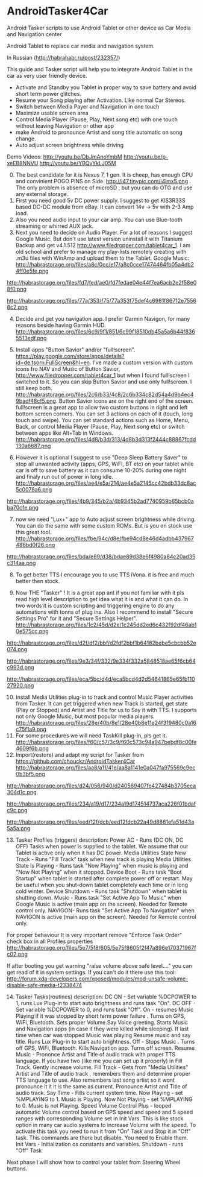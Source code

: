 AndroidTasker4Car
=================

Android Tasker scripts to use Android Tablet or other device as Car Media and Navigation center 


Android Tablet to replace car media and navigation system.

In Russian (http://habrahabr.ru/post/232357/)

This guide and Tasker script will help you to integrate Android Tablet in the car as very user friendly device.
- Activate and Standby you Tablet in proper way to save battery and avoid short term power glitches. 
- Resume your Song playing after Activation. Like normal Car Stereos.
- Switch between Media Payer and Navigation in one touch 
- Maximize usable screen area
- Control Media Player (Pause, Play, Next song etc) with one touch without leaving Navigation or other app 
- make Android to pronounce Artist and song title automatic on song change.
- Auto adjust screen brightness while driving

Demo Videos:
http://youtu.be/DbJmAnoYmbM
http://youtu.be/p-xeEB8NNVU
http://youtu.be/YBQvYkLJ05M 

0) The best candidate for it is Nexus 7, 1 gen. It is cheep, has enough CPU and convinient POGO PINS on Side. http://i47.tinypic.com/i4imx5.png . The only problem is absence of microSD , but you can do OTG and use any external storage.
1) First you need good 5v DC power supply. I suggest to get KIS3R33S based DC-DC module from eBay. It can convert 14v -> 5v with 2-3 Amp load.
2) Also you need audio input to your car amp. You can use Blue-tooth streaming or whirred AUX jack.
3) Next you need to decide on Audio Player. For a lot of reasons I suggest Google Music. But don't use latest version uninstall it with Titanium Backup and get v4.1.512 http://www.filedropper.com/tablet4car_1. I am old school and prefer to manage my play-lists remotely creating with .m3u files with WinAmp and upload them to the Tablet.
Google Music:
http://habrastorage.org/files/a8c/0cc/e17/a8c0cce17474464fb05a4db24ff0e5fe.png

http://habrastorage.org/files/fd7/fed/ae0/fd7fedae04e44f7ea6acb2e2f58e08f0.png

http://habrastorage.org/files/77a/353/f75/77a353f75def4c6981f86712e75568c2.png

4) Decide and get you navigation app. I prefer Garmin Navigon, for many reasons beside having Garmin HUD. 
http://habrastorage.org/files/6c9/9f1/851/6c99f18510db45a5a6b44f8365513edf.png

5) Install apps "Button Savior" and/or "full!screen". https://play.google.com/store/apps/details?id=de.tsorn.FullScreen&hl=en. I've made a custom version with custom icons fro NAV and Music  of Button Savior, http://www.filedropper.com/tablet4car_1 but when I found full!screen I switched to it. So you can skip Button Savior and use only full!screen. I still keep both.  http://habrastorage.org/files/2c6/b33/4c8/2c6b334c82d54a4d9b4ec49badf48cf5.png. Button Savior icons are on the right end of the screen. full!screen is a great app to allow two custom buttons in right and left bottom screen corners. You can set 3 actions on each of it (touch, long touch and swipe). You can set standard actions such  as Home, Menu, Back, or control Media Player (Pause, Play, Next song etc) or switch between apps like Alt+Tab in Windows.
http://habrastorage.org/files/4d8/b3d/313/4d8b3d313f2444c88867fcdd130a6687.png

6) However it is optional I suggest to use "Deep Sleep Battery Saver" to stop all unwanted activity (apps, GPS, WiFI, BT etc) on your tablet while car is off to save battery as it can consume 10-20% during one night and finaly run out of power in long idle.
http://habrastorage.org/files/ae4/e5a/214/ae4e5a2145cc42bdb33dc8ac5c0078a6.png

http://habrastorage.org/files/4b9/345/b2a/4b9345b2ad7740959b65bcb0aba70cfe.png


7) now we need "Lux+" app to Auto adjust screen brightness while driving. You can do the same with some custom ROMs. But is you on stock use this great tool.
http://habrastorage.org/files/fbe/94c/d8e/fbe94cd8e46d4adbb437967486bd0f26.png

http://habrastorage.org/files/bda/e89/d38/bdae89d38e6f4980a84c20ad35c314aa.png

8) To get better TTS I encourage you to use TTS iVona. it is free and much better then stock.

9) Now THE "Tasker" ! It is a great app ant if you not familiar with it pls read high level description to get idea what it is and what it can do. In two words it is custom scripting and triggering engine to do any automations with tonns of plug ins. Also I recommend to install "Secure Settings Pro" for it and "Secure Settings Helper". 
http://habrastorage.org/files/1c2/45d/d2e/1c245dd2ed6c432f92df46ab10e575cc.png

http://habrastorage.org/files/d2f/df2/bbf/d2fdf2bbf1b64182bebe5cbcbb52e074.png

http://habrastorage.org/files/9e3/34f/332/9e334f332a5848518ae65f6cb64c993d.png

http://habrastorage.org/files/eca/5bc/d4d/eca5bcd4d2d54641865e65fb11027920.png

10) Install Media Utilities plug-in to track and control Music Player activities from Tasker. It can get triggered when new Track  is started, get state (Play or Stopped) and Artist and Title for us to Say it with TTS. I supports not only Google Music, but most popular media players.
http://habrastorage.org/files/28e/40b/8e1/28e40b8e11e24f319480c0a16c75f1a9.png
11) For some procedures we will need TaskKill  plug-in, pls get it.
http://habrastorage.org/files/f60/c57/3c9/f60c573c94a947bebdf8c00fe4609f6b.png
12) Import(restore) and adapt my script for Tasker from https://github.com/chouckz/AndroidTasker4Car
http://habrastorage.org/files/aa8/a11/41e/aa8a1141e0a047fa975569c9ec0b3bf5.png

http://habrastorage.org/files/d24/056/940/d240569407fe427484b3705eca304d1c.png

http://habrastorage.org/files/234/a19/d17/234a19d174514737aca226f01bdafc9c.png

http://habrastorage.org/files/eed/12f/dcb/eed12fdcb22a49d8861efa51d43a5a5a.png

13) Tasker Profiles (triggers) description:
Power AC - Runs (DC ON, DC OFF) Tasks when power is supplied to the tablet. We assume that our Tablet is active only when it has DC power.
Media Utilities State New Track - Runs "Fill Track" task when new track is playing 
Media Utilities State Is Playing - Runs task "Now Playing" when music is playing and "Now Not Playing" when it stopped.
Device Boot - Runs task "Boot Startup" when tablet is started after complete power off or restart. May be useful when you shut-down tablet completely each time or in long cold winter.
Device Shutdown - Runs task "Shutdown" when tablet is shutting down.
Music - Runs task "Set Active App To Music" when Google Music is active (main app on the screen). Needed for Remote control only.
NAVIGON- Runs task "Set Active App To Navigation" when NAVIGON is active (main app on the screen). Needed for Remote control only.

For proper behaviour It is very important remove "Enforce Task Order" check box in all Profiles properties  http://habrastorage.org/files/5e7/5f8/605/5e75f8605f2f47a896e170371967fc02.png

If after booting you get warning "raise volume above safe level...." you can get read of it in system settings. If you can't do it there use this tool: http://forum.xda-developers.com/xposed/modules/mod-unsafe-volume-disable-safe-media-t2338474

14) Tasker Tasks(routines) description:
DC ON - Set variable %DCPOWER to 1, runs Lux Plug-in to start auto brightness and runs task "On".
DC OFF - Set variable  %DCPOWER to 0, and runs task "Off".
On - resumes Music Playing if it was stopped by short term power failure . Turns on GPS, WiFi, Bluetooth. Sets proper Volume.Say Voice greeting. Starts Music and Navigation apps (in case it they were killed while sleeping). If last time when car was stopped Music was playing Resume music and say title. Runs Lux Plug-in to start auto brightness.
Off - Stops Music . Turns off GPS, WiFi, Bluetooth. Kills Navigation app. Turns off screen. 
Resume Music - Prononce Artist and Title of audio track with proper TTS language. If you have two (like me you can set up it properly) in  Fill Track. Gently increase volume. 
Fill Track - Gets from "Media Utilities" Artist and Title of audio track , remembers them and determine proper TTS language to use. Also remembers last song artist so it wont pronounce it it it is the same as current. Pronounce Artist and Title of audio track.
Say Time - Fills current system time.
Now Playing - set %MPLAYING to 1. Music is Playing.
Now Not Playing - set %MPLAYING to 0. Music is not Playing.
Speed Volume Control Plus - looped automatic Volume control based on GPS speed and speed and 5 speed ranges with corresponding Volume set in Init Vars. This is like stock option in many car audio systems to increase Volume with the speed. To activate this task you need to run it from "On" Task and Stop it in "Off" task. This commands are there but disable. You need to Enable them.
Init Vars - Initialization os constants and variables.
Shutdown - runs "Off" Task

Next phase I will show how to control your tablet from Steering Wheel buttons.






